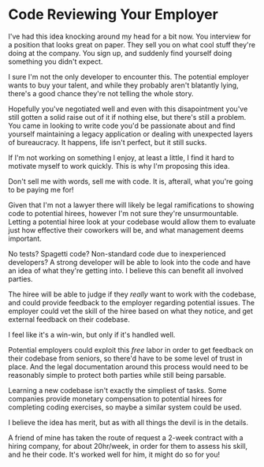 # Code Reviewing Your Employer

I've had this idea knocking around my head for a bit now.
You interview for a position that looks great on paper. They sell you on what cool stuff they're doing at the company. You sign up, and suddenly find yourself doing something you didn't expect.

I sure I'm not the only developer to encounter this. The potential employer wants to buy your talent, and while they probably aren't blatantly lying, there's a good chance they're not telling the whole story.

Hopefully you've negotiated well and even with this disapointment you've still gotten a solid raise out of it if nothing else, but there's still a problem.
You came in looking to write code you'd be passionate about and find yourself maintaining a legacy application or dealing with unexpected layers of bureaucracy. It happens, life isn't perfect, but it still sucks.

If I'm not working on something I enjoy, at least a little, I find it hard to motivate myself to work quickly. This is why I'm proposing this idea.

Don't sell me with words, sell me with code. It is, afterall, what you're going to be paying me for!

Given that I'm not a lawyer there will likely be legal ramifications to showing code to potential hirees, however I'm not sure they're unsurmountable. Letting a potential hiree look at your codebase would allow them to evaluate just how effective their coworkers will be, and what management deems important.

No tests? Spagetti code? Non-standard code due to inexperienced developers?
A strong developer will be able to look into the code and have an idea of what they're getting into. I believe this can benefit all involved parties.

The hiree will be able to judge if they _really_ want to work with the codebase, and could provide feedback to the employer regarding potential issues.
The employer could vet the skill of the hiree based on what they notice, and get external feedback on their codebase.

I feel like it's a win-win, but only if it's handled well.

Potential employers could exploit this _free_ labor in order to get feedback on their codebase from seniors, so there'd have to be some level of trust in place. And the legal documentation around this process would need to be reasonably simple to protect both parties while still being parsable.

Learning a new codebase isn't exactly the simpliest of tasks. Some companies provide monetary compensation to potential hirees for completing coding exercises, so maybe a similar system could be used.

I believe the idea has merit, but as with all things the devil is in the details.

A friend of mine has taken the route of request a 2-week contract with a hiring company, for about 20hr/week, in order for them to assess his skill, and he their code. It's worked well for him, it might do so for you!
